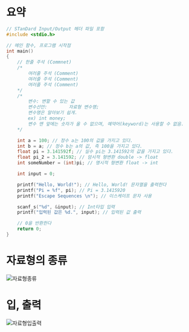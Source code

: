 # 요약
```c
// STanDard Input/Output 헤더 파일 포함
#include <stdio.h>

// 메인 함수, 프로그램 시작점
int main()
{
    // 한줄 주석 (Commnet)
    /*
        여러줄 주석 (Comment)
        여러줄 주석 (Comment)
        여러줄 주석 (Comment)
    */
    /* 
        변수: 변할 수 있는 값
        변수선언:        자료형 변수명;
        변수명은 알아보기 쉽게. 
        ex) int money;
        변수 맨 앞에는 숫자가 올 수 없으며, 예약어(keyword)는 사용할 수 없음.
    */

	int a = 100; // 정수 a는 100의 값을 가지고 있다.
    int b = a; // 정수 b는 a의 값, 즉 100을 가지고 있다.
    float pi = 3.141592f; // 실수 pi는 3.141592의 값을 가지고 있다.
    float pi_2 = 3.141592; // 암시적 형변환 double -> float
    int someNumber = (int)pi; // 명시적 형변환 float -> int

    int input = 0;

	printf("Hello, World!"); // Hello, World! 문자열을 출력한다
    printf("Pi = %f", pi); // Pi = 3.1415920
    printf("Escape Sequences \n"); // 이스케이프 문자 사용

    scanf_s("%d", &input); // Int타입 입력
    printf("입력된 값은 %d.", input); // 입력된 값 출력

    // 0을 반환한다
	return 0;
}
```

# 자료형의 종류
![자료형종류](https://s3-ap-northeast-2.amazonaws.com/opentutorials-user-file/module/3921/9904.png)

# 입, 출력
![자료형입출력](https://s3-ap-northeast-2.amazonaws.com/opentutorials-user-file/module/3921/11904.png)